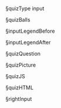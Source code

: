 §quizType
input

§quizBalls


§inputLegendBefore


§inputLegendAfter


§quizQuestion


§quizPicture


§quizJS


§quizHTML


§rightInput

